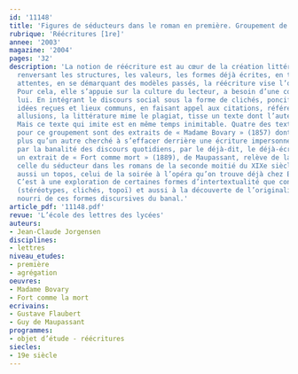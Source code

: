 ```yaml
---
id: '11148'
title: 'Figures de séducteurs dans le roman en première. Groupement de textes'
rubrique: 'Réécritures [1re]'
annee: '2003'
magazine: '2004'
pages: '32'
description: 'La notion de réécriture est au cœur de la création littéraire : en
  renversant les structures, les valeurs, les formes déjà écrites, en trompant les
  attentes, en se démarquant des modèles passés, la réécriture vise l’originalité.
  Pour cela, elle s’appuie sur la culture du lecteur, a besoin d’une connivence avec
  lui. En intégrant le discours social sous la forme de clichés, poncifs, stéréotypes,
  idées reçues et lieux communs, en faisant appel aux citations, références et aux
  allusions, la littérature mime le plagiat, tisse un texte dont l’auteur s’évanouit.
  Mais ce texte qui imite est en même temps inimitable. Quatre des textes proposés
  pour ce groupement sont des extraits de « Madame Bovary » (1857) dont l’auteur a
  plus qu’un autre cherché à s’effacer derrière une écriture impersonnelle, travaillée
  par la banalité des discours quotidiens, par le déjà-dit, le déjà-écrit. Le cinquième,
  un extrait de « Fort comme mort » (1889), de Maupassant, relève de la même thématique,
  celle du séducteur dans les romans de la seconde moitié du XIXe siècle. Il reprend
  aussi un topos, celui de la soirée à l’opéra qu’on trouve déjà chez Balzac et Stendhal.
  C’est à une exploration de certaines formes d’intertextualité que convie ce corpus
  (stéréotypes, clichés, topoï) et aussi à la découverte de l’originalité d’un style
  nourri de ces formes discursives du banal.'
article_pdf: '11148.pdf'
revue: 'L’école des lettres des lycées'
auteurs:
- Jean-Claude Jorgensen
disciplines:
- lettres
niveau_etudes:
- première
- agrégation
oeuvres:
- Madame Bovary
- Fort comme la mort
ecrivains:
- Gustave Flaubert
- Guy de Maupassant
programmes:
- objet d’étude - réécritures
siecles:
- 19e siècle
---
```


